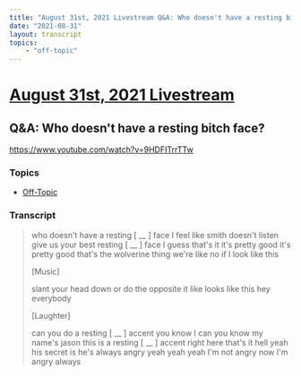 ```yaml
---
title: "August 31st, 2021 Livestream Q&A: Who doesn't have a resting bitch face?"
date: "2021-08-31"
layout: transcript
topics:
    - "off-topic"
---
```

# [August 31st, 2021 Livestream](../2021-08-31.md)
## Q&A: Who doesn't have a resting bitch face?
https://www.youtube.com/watch?v=9HDFITrrTTw

### Topics
* [Off-Topic](../topics/off-topic.md)

### Transcript

> who doesn't have a resting [ __ ] face I feel like smith doesn't listen give us your best resting [ __ ] face I guess that's it it's pretty good it's pretty good that's the wolverine thing we're like no if I look like this
>
> [Music]
>
> slant your head down or do the opposite it like looks like this hey everybody
>
> [Laughter]
>
> can you do a resting [ __ ] accent you know I can you know my name's jason this is a resting [ __ ] accent right here that's it hell yeah his secret is he's always angry yeah yeah yeah I'm not angry now I'm angry always
